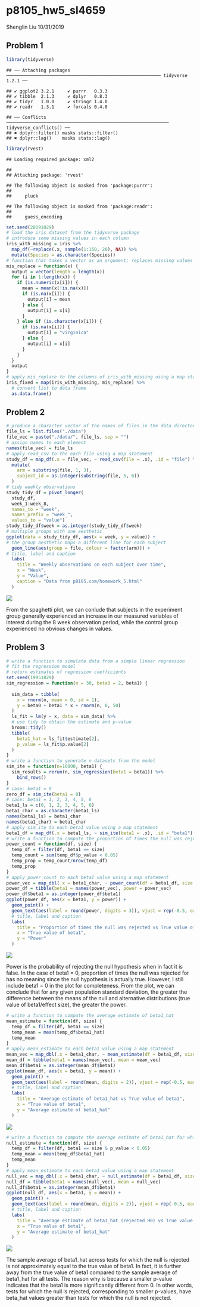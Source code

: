 p8105\_hw5\_sl4659
================
Shenglin Liu
10/31/2019

## Problem 1

``` r
library(tidyverse)
```

    ## ── Attaching packages ────────────────────────────────────────────────────────── tidyverse 1.2.1 ──

    ## ✔ ggplot2 3.2.1     ✔ purrr   0.3.3
    ## ✔ tibble  2.1.3     ✔ dplyr   0.8.3
    ## ✔ tidyr   1.0.0     ✔ stringr 1.4.0
    ## ✔ readr   1.3.1     ✔ forcats 0.4.0

    ## ── Conflicts ───────────────────────────────────────────────────────────── tidyverse_conflicts() ──
    ## ✖ dplyr::filter() masks stats::filter()
    ## ✖ dplyr::lag()    masks stats::lag()

``` r
library(rvest)
```

    ## Loading required package: xml2

    ## 
    ## Attaching package: 'rvest'

    ## The following object is masked from 'package:purrr':
    ## 
    ##     pluck

    ## The following object is masked from 'package:readr':
    ## 
    ##     guess_encoding

``` r
set.seed(20191029)
# load the iris dataset from the tidyverse package 
# introduce some missing values in each column
iris_with_missing = iris %>% 
  map_df(~replace(.x, sample(1:150, 20), NA)) %>%
  mutate(Species = as.character(Species))
# function that takes a vector as an argument; replaces missing values using the rules instructed
mis_replace = function(x) {
  output = vector(length = length(x))
  for (i in 1:length(x)) {
    if (is.numeric(x[i])) {
      mean = mean(x[!is.na(x)])
      if (is.na(x[i])) {
        output[i] = mean
      } else {
        output[i] = x[i]
      }
    } else if (is.character(x[i])) {
      if (is.na(x[i])) {
        output[i] = "virginica"
      } else {
        output[i] = x[i]
      }
    }
  }
  output
}
# apply mis_replace to the columns of iris_with_missing using a map statement
iris_fixed = map(iris_with_missing, mis_replace) %>%
  # convert list to data frame
  as.data.frame()
```

## Problem 2

``` r
# produce a character vector of the names of files in the data directory
file_ls = list.files("./data")
file_vec = paste("./data/", file_ls, sep = "")
# assign names to each element
names(file_vec) = file_ls
# apply read_csv to the each file using a map statement
study_df = map_df(.x = file_vec, ~ read_csv(file = .x), .id = "file") %>%
  mutate(
    arm = substring(file, 1, 3),
    subject_id = as.integer(substring(file, 5, 6))
  )
# tidy weekly observations
study_tidy_df = pivot_longer(
  study_df, 
  week_1:week_8,
  names_to = "week", 
  names_prefix = "week_",
  values_to = "value")
study_tidy_df$week = as.integer(study_tidy_df$week)
# multiple groups with one aesthetic
ggplot(data = study_tidy_df, aes(x = week, y = value)) + 
# the group aesthetic maps a different line for each subject
  geom_line(aes(group = file, colour = factor(arm))) +
# title, label and caption
  labs(
    title = "Weekly observations on each subject over time",
    x = "Week",
    y = "Value",
    caption = "Data from p8105.com/homework_5.html"
  )
```

![](p8105_hw5_sl4659_files/figure-gfm/Problem2-1.png)<!-- -->

From the spaghetti plot, we can conlude that subjects in the experiment
group generally experienced an increase in our measured variables of
interest during the 8 week observation period, while the control group
experienced no obvious changes in values.

## Problem 3

``` r
# write a function to simulate data from a simple linear regression
# fit the regression model
# return estimates of regression coefficients
set.seed(19951029)
sim_regression = function(n = 30, beta0 = 2, beta1) {
  
  sim_data = tibble(
    x = rnorm(n, mean = 0, sd = 1),
    y = beta0 + beta1 * x + rnorm(n, 0, 50)
  )
  ls_fit = lm(y ~ x, data = sim_data) %>% 
  # use tidy to obtain the estimate and p-value
  broom::tidy()
  tibble(
    beta1_hat = ls_fit$estimate[2],
    p_value = ls_fit$p.value[2]
  )
}
# write a function to generate n datasets from the model
sim_ite = function(n=10000, beta1) {
  sim_results = rerun(n, sim_regression(beta1 = beta1)) %>% 
    bind_rows()
}
# case: beta1 = 0
zero_df = sim_ite(beta1 = 0)
# case: beta1 = 1, 2, 3, 4, 5, 6
beta1_ls = c(0, 1, 2, 3, 4, 5, 6)
beta1_char = as.character(beta1_ls)
names(beta1_ls) = beta1_char
names(beta1_char) = beta1_char
# apply sim_ite to each beta1 value using a map statement
beta1_df = map_df(.x = beta1_ls, ~ sim_ite(beta1 = .x), .id = "beta1")
# write a function to compute the proportion of times the null was rejected
power_count = function(df, size) {
  temp_df = filter(df, beta1 == size)
  temp_count = sum(temp_df$p_value < 0.05)
  temp_prop = temp_count/nrow(temp_df)
  temp_prop
}
# apply power_count to each beta1 value using a map statement
power_vec = map_dbl(.x = beta1_char, ~ power_count(df = beta1_df, size = .x), .id = "beta1")
power_df = tibble(beta1 = names(power_vec), power = power_vec)
power_df$beta1 = as.integer(power_df$beta1)
ggplot(power_df, aes(x = beta1, y = power)) + 
  geom_point() + 
  geom_text(aes(label = round(power, digits = 3)), vjust = rep(-0.5, each = 7)) +
  # title, label and caption
  labs(
    title = "Proportion of times the null was rejected vs True value of beta1",
    x = "True value of beta1",
    y = "Power"
  )
```

![](p8105_hw5_sl4659_files/figure-gfm/Problem3Part1-1.png)<!-- -->

Power is the probability of rejecting the null hypothesis when in fact
it is false. In the case of beta1 = 0, proportion of times the null was
rejected for has no meaning since the null hypothesis is actually true.
However, I still include beta1 = 0 in the plot for completeness. From
the plot, we can conclude that for any given population standard
deviation, the greater the difference between the means of the null and
alternative distributions (true value of beta1/effect size), the greater
the power.

``` r
# write a function to compute the average estimate of beta1_hat
mean_estimate = function(df, size) {
  temp_df = filter(df, beta1 == size)
  temp_mean = mean(temp_df$beta1_hat)
  temp_mean
}
# apply mean_estimate to each beta1 value using a map statement
mean_vec = map_dbl(.x = beta1_char, ~ mean_estimate(df = beta1_df, size = .x), .id = "beta1")
mean_df = tibble(beta1 = names(mean_vec), mean = mean_vec)
mean_df$beta1 = as.integer(mean_df$beta1)
ggplot(mean_df, aes(x = beta1, y = mean)) + 
  geom_point() +
  geom_text(aes(label = round(mean, digits = 2)), vjust = rep(-0.5, each = 7)) +
  # title, label and caption
  labs(
    title = "Average estimate of beta1_hat vs True value of beta1",
    x = "True value of beta1",
    y = "Average estimate of beta1_hat"
  )
```

![](p8105_hw5_sl4659_files/figure-gfm/Problem3Part2-1.png)<!-- -->

``` r
# write a function to compute the average estimate of beta1_hat for which the null was rejected
null_estimate = function(df, size) {
  temp_df = filter(df, beta1 == size & p_value < 0.05)
  temp_mean = mean(temp_df$beta1_hat)
  temp_mean
}
# apply mean_estimate to each beta1 value using a map statement
null_vec = map_dbl(.x = beta1_char, ~ null_estimate(df = beta1_df, size = .x), .id = "beta1")
null_df = tibble(beta1 = names(null_vec), mean = null_vec)
null_df$beta1 = as.integer(mean_df$beta1)
ggplot(null_df, aes(x = beta1, y = mean)) + 
  geom_point() +
  geom_text(aes(label = round(mean, digits = 2)), vjust = rep(-0.5, each = 7)) +
  # title, label and caption
  labs(
    title = "Average estimate of beta1_hat (rejected H0) vs True value of beta1",
    x = "True value of beta1",
    y = "Average estimate of beta1_hat"
  )
```

![](p8105_hw5_sl4659_files/figure-gfm/Problem3Part2-2.png)<!-- -->

The sample average of beta1\_hat across tests for which the null is
rejected is not approximately equal to the true value of beta1. In fact,
it is further away from the true value of beta1 compared to the sample
average of beta1\_hat for all tests. The reason why is because a smaller
p-value indicates that the beta1 is more significantly different from 0.
In other words, tests for which the null is rejected, corresponding to
smaller p-values, have beta\_hat values greater than tests for which the
null is not rejected.
